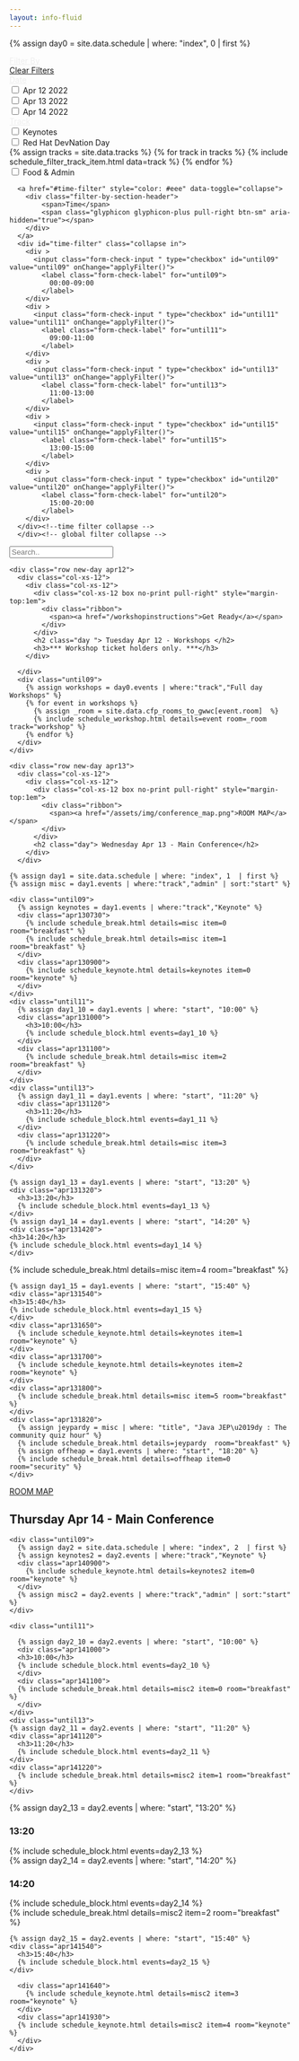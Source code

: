 ```yaml
---
layout: info-fluid
---
```


<script>

function applyFilter() {
  let filterDates = false;
  let filterTracks = false;
  let filterTimes = false;

  let dates = ['apr12', 'apr13','apr14']
  let dateFilters = []

  let times = ['until09',
               'until11',
               'until13',
               'until15',
               'until20'
              ];
  let timeFilters = []

  let tracks = ['unobtanium', 
               'agile',
               'keynote',
               'breakfast',
              'architecture',
              'cloud-infrastructure',
              'cloud-technology',
              'tools-and-techniques',
              'core-java',
              'practices-and-other-tech',
              'frameworks',
              'java-platform',
              'security',
              'web-and-front-end',
              'keynote']
  let trackFilters = []
  
  //Collect the checked filters
  $("input.form-check-input").each(function(t,e){
    if (e.id && e.checked) {
        if (dates.indexOf(e.id) >= 0) {
          dateFilters.push(e.id);
        } else if  (tracks.indexOf(e.id) >= 0) {
          trackFilters.push(e.id);
        } else if  (times.indexOf(e.id) >= 0) {
          timeFilters.push(e.id);
        } 
    } 
  });
    
    //Apply filters
    times.forEach(element => {
        if (timeFilters.length > 0 ) {
          if (timeFilters.indexOf(element) >=0) {
            $('div.' + element).show();
          } else {
            $('div.' + element).hide();
          }
        } else {
          $('div.' + element).show();
        }
      });

    
    //Apply filters
    tracks.forEach(element => {
        if (trackFilters.length > 0 ) {
          if (trackFilters.indexOf(element) >=0) {
            $('div.' + element).show();
          } else {
            $('div.' + element).hide();
          }
        } else {
          $('div.' + element).show();
        }
      });;
    
    
      dates.forEach(element => {
        if (dateFilters.length > 0 ) {
          if (dateFilters.indexOf(element) >=0) {
            $('div.' + element).show();
          } else {
            $('div.' + element).hide();
          }
        } else {
          $('div.' + element).show();
        }
      });
    
   //If there are no tracks at a timeslot, hide timeslot   
   let fineTimes = [
     'apr130730',
     'apr130900',
     'apr131000',
     'apr131100',
     'apr131120',
     'apr131220',
     'apr131320',
     'apr131420',
     'apr131520',
     'apr131540',
     'apr131650',
     'apr131700',
     'apr131800',
     'apr131820',
     'apr140900',
     'apr141000',
     'apr141100',
     'apr141120',
     'apr141220',
     'apr141320',
     'apr141420',
     'apr141520',
     'apr141540'
   ];

   fineTimes.forEach(fineTime => {
     let showTime = false;
     $('div.' + fineTime).show()
     tracks.forEach(track => {
        if (($('div.' + fineTime + ' div.' + track).is(":visible"))) {
          showTime = true;
        }
     })
     
     if (showTime) {
       $('div.' + fineTime).show()
     } else {
       $('div.' + fineTime).hide()
     }
   })
}

function resetFilters() {
  $("input.form-check-input").each(function(t,e){
    e.checked = false;
  });
  applyFilter();
}

</script>

{% assign day0 = site.data.schedule | where: "index", 0  | first %}
<div class="row schedule-container">
  <div class="col-sm-4 col-md-3 row schedule-filters">
    <a href="#schedule-filter" style="color: #eee" data-toggle="collapse">
      <div class="filter-by-header">
            <span>Filter By</span>
            <span class="glyphicon glyphicon-plus  pull-right btn-sm" aria-hidden="true"></span>
      </div>
    </a>
    <div id="schedule-filter" class="collapse in">
      <div class="row">
        <a href="#" onClick="resetFilters()">Clear Filters</a>
      </div>
      <a href="#date-filter" style="color: #eee" data-toggle="collapse">
        <div class="filter-by-section-header">
            <span>Date</span>
              <span class="glyphicon glyphicon-plus pull-right btn-sm" aria-hidden="true"></span> 
        </div>
      </a>
      <div id="date-filter" class="collapse in">
        <div >
          <input class="form-check-input " type="checkbox" id="apr12" value="apr12" onChange="applyFilter()">
            <label class="form-check-label" for="apr12">
              Apr 12 2022
            </label>
        </div>
        <div >
          <input class="form-check-input " type="checkbox" id="apr13" value="apr13" onChange="applyFilter()">
            <label class="form-check-label" for="apr13">
              Apr 13 2022
            </label>
        </div>
        <div >
          <input class="form-check-input " type="checkbox" id="apr14" value="apr14" onChange="applyFilter()">
            <label class="form-check-label" for="apr14">
              Apr 14 2022
            </label>
        </div>
      </div>
      <a href="#track-filter" style="color: #eee" data-toggle="collapse">
        <div class="filter-by-section-header">
            <span>Track</span>
            <span class="glyphicon glyphicon-plus pull-right btn-sm" aria-hidden="true"></span>
        </div>
      </a>
      <div id="track-filter" class="collapse in">
      <div >
        <input class="form-check-input " type="checkbox" id="keynote" value="keynote" onChange="applyFilter()">
        <label class="form-check-label" for="keynote">
          Keynotes
        </label>
        </div>
      <div >
        <input class="form-check-input " type="checkbox" id="unobtanium" value="unobtanium" onChange="applyFilter()">
        <label class="form-check-label" for="unobtanium">
          Red Hat DevNation Day
        </label>
      </div>
        {% assign tracks = site.data.tracks %}
        {% for track in tracks %}
            {% include schedule_filter_track_item.html data=track  %}
        {% endfor %}
        <div >
            <input class="form-check-input " type="checkbox" id="breakfast" value="breakfast" onChange="applyFilter()">
            <label class="form-check-label" for="breakfast">
              Food & Admin
            </label>
        </div>
      </div>
      

      <a href="#time-filter" style="color: #eee" data-toggle="collapse">
        <div class="filter-by-section-header">
            <span>Time</span>
            <span class="glyphicon glyphicon-plus pull-right btn-sm" aria-hidden="true"></span>
        </div>
      </a>
      <div id="time-filter" class="collapse in">
        <div >
          <input class="form-check-input " type="checkbox" id="until09" value="until09" onChange="applyFilter()">
            <label class="form-check-label" for="until09">
              00:00-09:00
            </label>
        </div>
        <div >
          <input class="form-check-input " type="checkbox" id="until11" value="until11" onChange="applyFilter()">
            <label class="form-check-label" for="until11">
              09:00-11:00
            </label>
        </div>
        <div >
          <input class="form-check-input " type="checkbox" id="until13" value="until13" onChange="applyFilter()">
            <label class="form-check-label" for="until13">
              11:00-13:00
            </label>
        </div>
        <div >
          <input class="form-check-input " type="checkbox" id="until15" value="until15" onChange="applyFilter()">
            <label class="form-check-label" for="until15">
              13:00-15:00
            </label>
        </div>
        <div >
          <input class="form-check-input " type="checkbox" id="until20" value="until20" onChange="applyFilter()">
            <label class="form-check-label" for="until20">
              15:00-20:00
            </label>
        </div>
      </div><!--time filter collapse -->
      </div><!-- global filter collapse -->
  </div>
  
  <div class="row col-sm-8 col-md-9">
    <div class="row">
       <input class="form-control no-print" id="scheduleSearch" type="text" placeholder="Search..">
    </div>

    <div class="row new-day apr12">
      <div class="col-xs-12">
        <div class="col-xs-12">
          <div class="col-xs-12 box no-print pull-right" style="margin-top:1em">
            <div class="ribbon">
              <span><a href="/workshopinstructions">Get Ready</a></span>
            </div>
          </div>
          <h2 class="day "> Tuesday Apr 12 - Workshops </h2>
          <h3>*** Workshop ticket holders only. ***</h3>
        </div>  
        
      </div>
      <div class="until09">
        {% assign workshops = day0.events | where:"track","Full day Workshops" %}
        {% for event in workshops %}
          {% assign _room = site.data.cfp_rooms_to_gwwc[event.room]  %}
          {% include schedule_workshop.html details=event room=_room track="workshop" %}
        {% endfor %}
      </div>
    </div>

    <div class="row new-day apr13">
      <div class="col-xs-12">
        <div class="col-xs-12">          
          <div class="col-xs-12 box no-print pull-right" style="margin-top:1em">
            <div class="ribbon">
              <span><a href="/assets/img/conference_map.png">ROOM MAP</a></span>
            </div>
          </div>
          <h2 class="day"> Wednesday Apr 13 - Main Conference</h2>
        </div>
      </div>

    {% assign day1 = site.data.schedule | where: "index", 1  | first %}
    {% assign misc = day1.events | where:"track","admin" | sort:"start" %}

    <div class="until09">
      {% assign keynotes = day1.events | where:"track","Keynote" %}
      <div class="apr130730">
        {% include schedule_break.html details=misc item=0 room="breakfast" %}
        {% include schedule_break.html details=misc item=1 room="breakfast" %}
      </div>
      <div class="apr130900">
        {% include schedule_keynote.html details=keynotes item=0 room="keynote" %}
      </div>
    </div>
    <div class="until11">
      {% assign day1_10 = day1.events | where: "start", "10:00" %}
      <div class="apr131000">
        <h3>10:00</h3>
        {% include schedule_block.html events=day1_10 %}
      </div>
      <div class="apr131100">
        {% include schedule_break.html details=misc item=2 room="breakfast" %}
      </div>
    </div>
    <div class="until13">
      {% assign day1_11 = day1.events | where: "start", "11:20" %}
      <div class="apr131120">
        <h3>11:20</h3>
        {% include schedule_block.html events=day1_11 %}
      </div>
      <div class="apr131220">
        {% include schedule_break.html details=misc item=3 room="breakfast" %}
      </div>
    </div>

<div class="until15">
    
    {% assign day1_13 = day1.events | where: "start", "13:20" %}
    <div class="apr131320">
      <h3>13:20</h3>
      {% include schedule_block.html events=day1_13 %}
    </div>
    {% assign day1_14 = day1.events | where: "start", "14:20" %}
    <div class="apr131420">
    <h3>14:20</h3>
    {% include schedule_block.html events=day1_14 %}
    </div>
</div>
<div class="until20">
    <div class="apr131520">
      {% include schedule_break.html details=misc item=4 room="breakfast" %}
    </div>


    {% assign day1_15 = day1.events | where: "start", "15:40" %}
    <div class="apr131540">
    <h3>15:40</h3>
    {% include schedule_block.html events=day1_15 %}
    </div>
    <div class="apr131650">
      {% include schedule_keynote.html details=keynotes item=1 room="keynote" %}
    </div>
    <div class="apr131700">
      {% include schedule_keynote.html details=keynotes item=2 room="keynote" %}
    </div>
    <div class="apr131800">
      {% include schedule_break.html details=misc item=5 room="breakfast" %}
    </div>
    <div class="apr131820">
      {% assign jeypardy = misc | where: "title", "Java JEP\u2019dy : The community quiz hour" %}
      {% include schedule_break.html details=jeypardy  room="breakfast" %}
      {% assign offheap = day1.events | where: "start", "18:20" %}
      {% include schedule_break.html details=offheap item=0 room="security" %}
    </div>
</div>
    </div>
    <div class="row new-day apr14">
    <div class="col-xs-12">
      <div class="col-xs-12">
        <div class="col-xs-12 box no-print pull-right" style="margin-top:1em">
            <div class="ribbon">
              <span><a href="/assets/img/conference_map.png">ROOM MAP</a></span>
            </div>
          </div>
        <h2 class="day"> Thursday Apr 14 - Main Conference</h2>
      </div>
    </div>

    <div class="until09">
      {% assign day2 = site.data.schedule | where: "index", 2  | first %}
      {% assign keynotes2 = day2.events | where:"track","Keynote" %}
      <div class="apr140900">
        {% include schedule_keynote.html details=keynotes2 item=0 room="keynote" %}
      </div>
      {% assign misc2 = day2.events | where:"track","admin" | sort:"start" %}
    </div>

    <div class="until11">
    
      {% assign day2_10 = day2.events | where: "start", "10:00" %}
      <div class="apr141000">
      <h3>10:00</h3>
      {% include schedule_block.html events=day2_10 %}    
      </div>
      <div class="apr141100">
      {% include schedule_break.html details=misc2 item=0 room="breakfast" %}
      </div>
    </div>
    <div class="until13">
    {% assign day2_11 = day2.events | where: "start", "11:20" %}
    <div class="apr141120">
      <h3>11:20</h3>
      {% include schedule_block.html events=day2_11 %}
    </div>
    <div class="apr141220">
      {% include schedule_break.html details=misc2 item=1 room="breakfast" %}
    </div>
</div>
<div class="until15">
    {% assign day2_13 = day2.events | where: "start", "13:20" %}
    <div class="apr141320">
    <h3>13:20</h3>
    {% include schedule_block.html events=day2_13 %}
    </div>
    {% assign day2_14 = day2.events | where: "start", "14:20" %}
    <div class="apr141420">
    <h3>14:20</h3>
    {% include schedule_block.html events=day2_14 %}
    </div>
</div>
<div class="until20">
    <div class="apr141520">
      {% include schedule_break.html details=misc2 item=2 room="breakfast" %}
    </div>

    {% assign day2_15 = day2.events | where: "start", "15:40" %}
    <div class="apr141540">
      <h3>15:40</h3>
      {% include schedule_block.html events=day2_15 %}
    </div>
  
      <div class="apr141640">
        {% include schedule_keynote.html details=misc2 item=3 room="keynote" %}
      </div>
      <div class="apr141930">
      {% include schedule_keynote.html details=misc2 item=4 room="keynote" %}
      </div>
    </div>

  </div>
</div>
